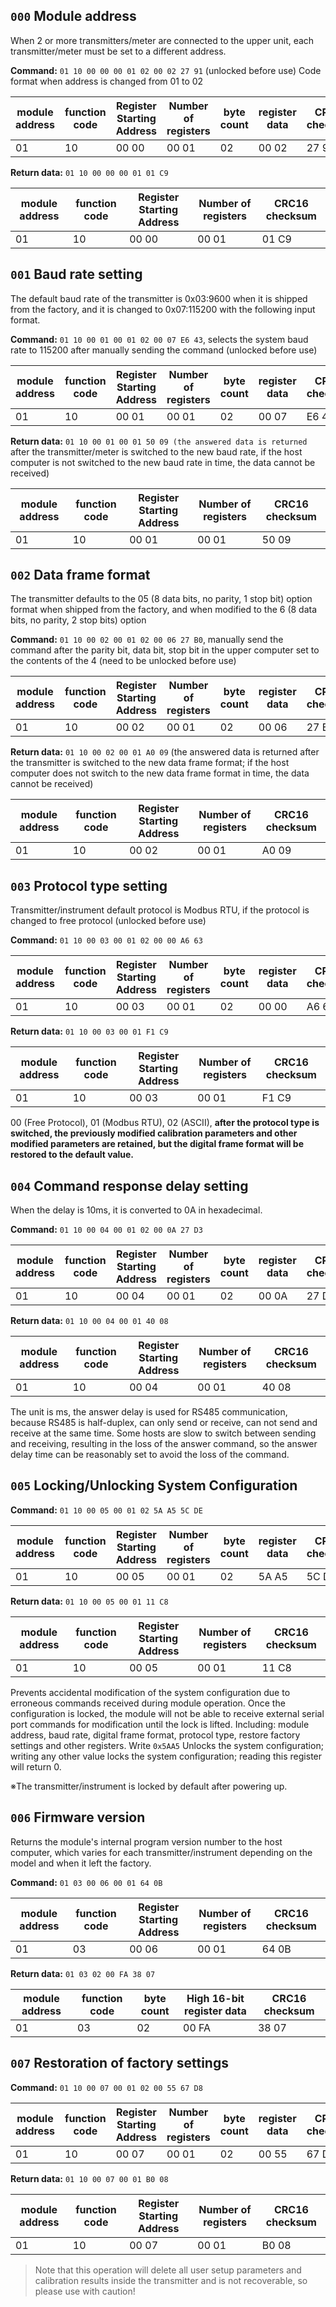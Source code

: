 
## `000` Module address 

When 2 or more transmitters/meter are connected to the upper unit, each transmitter/meter must be set to a different address.

**Command:**  `01 10 00 00 00 01 02 00 02 27 91` (unlocked before use) Code format when address is changed from 01 to 02

| module address | function code | Register Starting Address     | Number of registers     | byte count | register data      | CRC16 checksum      |
|----------------|---------------|-------------------------------|-------------------------|------------|--------------------|---------------------|
| 01             | 10            | 00                        00  | 00                  01  | 02         | 00             02  | 27              91  |

**Return data:**  `01 10 00 00 00 01 01 C9`

| module address | function code | Register Starting Address     | Number of registers     | CRC16 checksum      |
|----------------|---------------|-------------------------------|-------------------------|---------------------|
| 01             | 10            | 00                        00  | 00                  01  | 01              C9  |

 
## `001` Baud rate setting 

The default baud rate of the transmitter is 0x03:9600 when it is shipped from the factory, and it is changed to 0x07:115200 with the following input format.

**Command:** `01 10 00 01 00 01 02 00 07 E6 43`, selects the system baud rate to 115200 after manually sending the command (unlocked before use)

| module address | function code | Register Starting Address      | Number of registers      | byte count | register data      | CRC16 checksum      |
|----------------|---------------|--------------------------------|--------------------------|------------|--------------------|---------------------|
| 01             | 10            | 00                         01  | 00                   01  | 02         | 00             07  | E6              43  |

**Return data:** `01 10 00 01 00 01 50 09 (the answered data is returned` after the transmitter/meter is switched to the new baud rate, if the host computer is not switched to the new baud rate in time, the data cannot be received)

| module address | function code | Register Starting Address      | Number of registers      | CRC16 checksum      |
|----------------|---------------|--------------------------------|--------------------------|---------------------|
| 01             | 10            | 00                         01  | 00                   01  | 50              09  |

## `002` Data frame format 

The transmitter defaults to the 05 (8 data bits, no parity, 1 stop bit) option format when shipped from the factory, and when modified to the 6 (8 data bits, no parity, 2 stop bits) option

**Command:** `01 10 00 02 00 01 02 00 06 27 B0`, manually send the command after the parity bit, data bit, stop bit in the upper computer set to the contents of the 4 (need to be unlocked before use)

| module address | function code | Register Starting Address      | Number of registers      | byte count | register data      | CRC16 checksum      |
|----------------|---------------|--------------------------------|--------------------------|------------|--------------------|---------------------|
| 01             | 10            | 00                         02  | 00                   01  | 02         | 00             06  | 27              B0  |

**Return data:** `01 10 00 02 00 01 A0 09` (the answered data is returned after the transmitter is switched to the new data frame format; if the host computer does not switch to the new data frame format in time, the data cannot be received)

| module address | function code | Register Starting Address      | Number of registers      | CRC16 checksum      |
|----------------|---------------|--------------------------------|--------------------------|---------------------|
| 01             | 10            | 00                         02  | 00                   01  | A0              09  |

## `003` Protocol type setting 

Transmitter/instrument default protocol is Modbus RTU, if the protocol is changed to free protocol (unlocked before use)

**Command:** `01 10 00 03 00 01 02 00 00 A6 63`

| module address | function code | Register Starting Address      | Number of registers      | byte count | register data      | CRC16 checksum      |
|----------------|---------------|--------------------------------|--------------------------|------------|--------------------|---------------------|
| 01             | 10            | 00                         03  | 00                   01  | 02         | 00             00  | A6              63  |

**Return data:** `01 10 00 03 00 01 F1 C9`

| module address | function code | Register Starting Address      | Number of registers      | CRC16 checksum      |
|----------------|---------------|--------------------------------|--------------------------|---------------------|
| 01             | 10            | 00                         03  | 00                   01  | F1              C9  |

00 (Free Protocol), 01 (Modbus RTU), 02 (ASCII), **after the protocol type is switched, the previously modified calibration parameters and other modified parameters are retained, but the digital frame format will be restored to the default value.**

## `004` Command response delay setting 

When the delay is 10ms, it is converted to 0A in hexadecimal.

**Command:** `01 10 00 04 00 01 02 00 0A 27 D3`

| module address | function code | Register Starting Address      | Number of registers      | byte count | register data      | CRC16 checksum      |
|----------------|---------------|--------------------------------|--------------------------|------------|--------------------|---------------------|
| 01             | 10            | 00                         04  | 00                   01  | 02         | 00             0A  | 27              D3  |

**Return data:** `01 10 00 04 00 01 40 08`

| module address | function code | Register Starting Address      | Number of registers      | CRC16 checksum      |
|----------------|---------------|--------------------------------|--------------------------|---------------------|
| 01             | 10            | 00                         04  | 00                   01  | 40              08  |

The unit is ms, the answer delay is used for RS485 communication, because RS485 is half-duplex, can only send or receive, can not send and receive at the same time. Some hosts are slow to switch between sending and receiving, resulting in the loss of the answer command, so the answer delay time can be reasonably set to avoid the loss of the command.

## `005` Locking/Unlocking System Configuration 

**Command:** `01 10 00 05 00 01 02 5A A5 5C DE`

| module address | function code | Register Starting Address      | Number of registers      | byte count | register data      | CRC16 checksum      |
|----------------|---------------|--------------------------------|--------------------------|------------|--------------------|---------------------|
| 01             | 10            | 00                         05  | 00                   01  | 02         | 5A             A5  | 5C              DE  |

**Return data:** `01 10 00 05 00 01 11 C8`

| module address | function code | Register Starting Address      | Number of registers      | CRC16 checksum      |
|----------------|---------------|--------------------------------|--------------------------|---------------------|
| 01             | 10            | 00                         05  | 00                   01  | 11              C8  |

Prevents accidental modification of the system configuration due to erroneous commands received during module operation. Once the configuration is locked, the module will not be able to receive external serial port commands for modification until the lock is lifted. 
Including: module address, baud rate, digital frame format, protocol type, restore factory settings and other registers. Write `0x5AA5` Unlocks the system configuration; writing any other value locks the system configuration; reading this register will return 0.

※The transmitter/instrument is locked by default after powering up.

## `006` Firmware version  

Returns the module\'s internal program version number to the host computer, which varies for each transmitter/instrument depending on the model and when it left the factory.

**Command:** `01 03 00 06 00 01 64 0B`

| module address | function code | Register Starting Address      | Number of registers      | CRC16 checksum      |
|----------------|---------------|--------------------------------|--------------------------|---------------------|
| 01             | 03            | 00                         06  | 00                   01  | 64              0B  |

**Return data:** `01 03 02 00 FA 38 07`

| module address | function code | byte count | High 16-bit register data      | CRC16 checksum      |
|----------------|---------------|------------|--------------------------------|---------------------|
| 01             | 03            | 02         | 00                         FA  | 38              07  |

## `007` Restoration of factory settings 

**Command:** `01 10 00 07 00 01 02 00 55 67 D8`

| module address | function code | Register Starting Address      | Number of registers      | byte count | register data      | CRC16 checksum      |
|----------------|---------------|--------------------------------|--------------------------|------------|--------------------|---------------------|
| 01             | 10            | 00                         07  | 00                   01  | 02         | 00             55  | 67              D8  |

**Return data:** `01 10 00 07 00 01 B0 08`

| module address | function code | Register Starting Address      | Number of registers      | CRC16 checksum      |
|----------------|---------------|--------------------------------|--------------------------|---------------------|
| 01             | 10            | 00                         07  | 00                   01  | B0              08  |

> Note that this operation will delete all user setup parameters and calibration results inside the transmitter and is not recoverable, so please use with caution!
